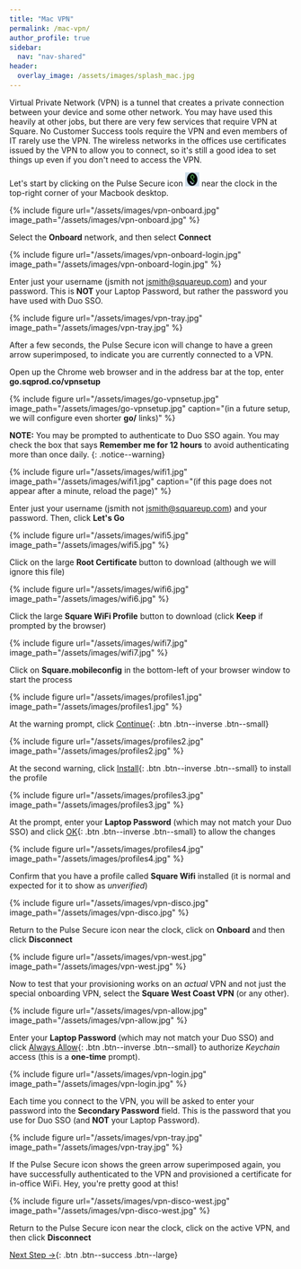```yaml
---
title: "Mac VPN"
permalink: /mac-vpn/
author_profile: true
sidebar:
  nav: "nav-shared"
header:
  overlay_image: /assets/images/splash_mac.jpg
---
```


Virtual Private Network (VPN) is a tunnel that creates a private connection between your device and some other network. You may have used this heavily at other jobs, but there are very few services that require VPN at Square. No Customer Success tools require the VPN and even members of IT rarely use the VPN.  The wireless networks in the offices use certificates issued by the VPN to allow you to connect, so it's still a good idea to set things up even if you don't need to access the VPN.

Let's start by clicking on the Pulse Secure icon <img src="/assets/images/pulse.png" width='25' height='25' /> near the clock in the top-right corner of your Macbook desktop.

{% include figure url="/assets/images/vpn-onboard.jpg" image_path="/assets/images/vpn-onboard.jpg" %}

Select the __Onboard__ network, and then select __Connect__

{% include figure url="/assets/images/vpn-onboard-login.jpg" image_path="/assets/images/vpn-onboard-login.jpg" %}

Enter just your username (jsmith not jsmith@squareup.com) and your password.  This is __NOT__ your Laptop Password, but rather the password you have used with Duo SSO. 

{% include figure url="/assets/images/vpn-tray.jpg" image_path="/assets/images/vpn-tray.jpg" %}

After a few seconds, the Pulse Secure icon will change to have a green arrow superimposed, to indicate you are currently connected to a VPN.

Open up the Chrome web browser and in the address bar at the top, enter __go.sqprod.co/vpnsetup__ 

{% include figure url="/assets/images/go-vpnsetup.jpg" image_path="/assets/images/go-vpnsetup.jpg" caption="(in a future setup, we will configure even shorter __go/__ links)" %}

__NOTE:__ You may be prompted to authenticate to Duo SSO again. You may check the box that says __Remember me for 12 hours__ to avoid authenticating more than once daily.
{: .notice--warning}

{% include figure url="/assets/images/wifi1.jpg" image_path="/assets/images/wifi1.jpg" caption="(if this page does not appear after a minute, reload the page)" %}

Enter just your username (jsmith not jsmith@squareup.com) and your password. Then, click __Let's Go__

{% include figure url="/assets/images/wifi5.jpg" image_path="/assets/images/wifi5.jpg" %}

Click on the large __Root Certificate__ button to download (although we will ignore this file)

{% include figure url="/assets/images/wifi6.jpg" image_path="/assets/images/wifi6.jpg" %}

Click the large __Square WiFi Profile__ button to download (click __Keep__ if prompted by the browser)

{% include figure url="/assets/images/wifi7.jpg" image_path="/assets/images/wifi7.jpg" %}

Click on __Square.mobileconfig__ in the bottom-left of your browser window to start the process

{% include figure url="/assets/images/profiles1.jpg" image_path="/assets/images/profiles1.jpg" %}

At the warning prompt, click [Continue](#profile){: .btn .btn--inverse .btn--small} 

<a name="profile"></a> 
{% include figure url="/assets/images/profiles2.jpg" image_path="/assets/images/profiles2.jpg" %}

At the second warning, click [Install](#changes){: .btn .btn--inverse .btn--small} to install the profile

<a name="changes"></a> 
{% include figure url="/assets/images/profiles3.jpg" image_path="/assets/images/profiles3.jpg" %}

At the prompt, enter your __Laptop Password__ (which may not match your Duo SSO) and click [OK](#installed){: .btn .btn--inverse .btn--small} to allow the changes

<a name="changes"></a> 
{% include figure url="/assets/images/profiles4.jpg" image_path="/assets/images/profiles4.jpg" %}

Confirm that you have a profile called __Square Wifi__ installed (it is normal and expected for it to show as _unverified_)

{% include figure url="/assets/images/vpn-disco.jpg" image_path="/assets/images/vpn-disco.jpg" %}

Return to the Pulse Secure icon near the clock, click on __Onboard__ and then click __Disconnect__

{% include figure url="/assets/images/vpn-west.jpg" image_path="/assets/images/vpn-west.jpg" %}

Now to test that your provisioning works on an _actual_ VPN and not just the special onboarding VPN, select the __Square West Coast VPN__ (or any other).

{% include figure url="/assets/images/vpn-allow.jpg" image_path="/assets/images/vpn-allow.jpg" %}

Enter your __Laptop Password__ (which may not match your Duo SSO) and click [Always Allow](#always){: .btn .btn--inverse .btn--small} to authorize _Keychain_ access (this is a __one-time__ prompt).

{% include figure url="/assets/images/vpn-login.jpg" image_path="/assets/images/vpn-login.jpg" %}

Each time you connect to the VPN, you will be asked to enter your password into the __Secondary Password__ field. This is the password that you use for Duo SSO (and __NOT__ your Laptop Password).

{% include figure url="/assets/images/vpn-tray.jpg" image_path="/assets/images/vpn-tray.jpg" %}

If the Pulse Secure icon shows the green arrow superimposed again, you have successfully authenticated to the VPN and provisioned a certificate for in-office WiFi. Hey, you're pretty good at this! 

{% include figure url="/assets/images/vpn-disco-west.jpg" image_path="/assets/images/vpn-disco-west.jpg" %}

Return to the Pulse Secure icon near the clock, click on the active VPN, and then click __Disconnect__

[Next Step &rarr;](/mac-druva/){: .btn .btn--success .btn--large}


